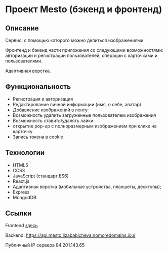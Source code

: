 # Проект Mesto (бэкенд и фронтенд)

## Описание
Сервис, с помощью которого можно делиться изображениями.

Фронтенд и бэкенд части приложения со следующими возможностями: авторизации и регистрации пользователей, операции с карточками и пользователями.

Адаптивная верстка.

## Функциональность
- Регистрация и авторизация
- Редактирование личной информации (имя, о себе, аватар)
- Добавление изображений в ленту
- Возможность удалить загруженные пользователем изображения
- Возможность ставить/удалять лайки
- открытие pop-up с полноразмерным изображением при клике на карточку
- Запись токена в cookie

## Технологии
- HTML5
- CCS3
- JavaScript (стандарт ES6)
- React.js
- Адаптивная верстка (мобильные устройства, планшеты, десктопы);
- Express
- MongodDB

## Ссылки
Frontend [здесь](https://mesto.lizababicheva.nomoredomains.icu/)

Backend: https://api.mesto.lizababicheva.nomoredomains.icu/

Публичный IP сервера 84.201.143.65
